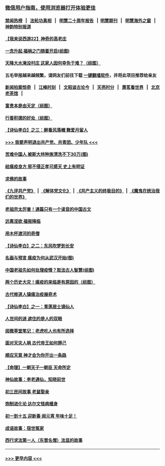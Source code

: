 ### [微信用户指南，使用浏览器打开体验更佳](https://github.com/gfw-breaker/banned-news1/blob/master/indexes/wechat-guide.md?t=0)
#### [禁闻热榜](热点新闻.md?t=0)  &nbsp;&nbsp;|&nbsp;&nbsp; [法轮功真相](https://github.com/gfw-breaker/truth/blob/master/README.md?t=0) &nbsp;&nbsp;|&nbsp;&nbsp; [明慧二十周年报告](https://github.com/gfw-breaker/mh-reports/blob/master/README.md?t=0) &nbsp;&nbsp;|&nbsp;&nbsp;[明慧期刊](https://github.com/gfw-breaker/mh-qikan) &nbsp;&nbsp;|&nbsp;&nbsp; [明慧海外之窗](https://github.com/gfw-breaker/mh-news/blob/master/README.md?t=0) &nbsp;&nbsp;|&nbsp;&nbsp; [神韵特别报道](https://github.com/gfw-breaker/mh-news/blob/master/shenyun.md?t=0)
#### [【我来说西游22】神奇的高老庄](../pages/prog647/a102769588.md?t=02051601) 
#### [一念升起 福祸之门随着开启(组图)](../pages/prog647/a102768825.md?t=02051601) 
#### [天降大水淹没村庄 这家人因何幸免于难？（组图）](../pages/prog647/a102768813.md?t=02051601) 
#### 五毛举报越来越频繁，请网友们前往下载 [一键翻墙软件](https://github.com/gfw-breaker/ssr-accounts)，并将此项目推荐给亲友
#### [新闻拍案惊奇](https://github.com/gfw-breaker/banned-news1/blob/master/pages/link4.md) &nbsp;&nbsp;|&nbsp;&nbsp; [江峰时刻](https://github.com/gfw-breaker/banned-news1/blob/master/pages/link4.md) &nbsp;&nbsp;|&nbsp;&nbsp; [文昭谈古论今](https://github.com/gfw-breaker/banned-news1/blob/master/pages/link4.md) &nbsp;&nbsp;|&nbsp;&nbsp; [天亮时分](https://github.com/gfw-breaker/banned-news1/blob/master/pages/link4.md) &nbsp;&nbsp;|&nbsp;&nbsp; [萧茗看世界](https://github.com/gfw-breaker/banned-news1/blob/master/pages/link4.md) &nbsp;&nbsp;|&nbsp;&nbsp; [北京老茶馆](https://github.com/gfw-breaker/banned-news1/blob/master/pages/link4.md) &nbsp;&nbsp;|&nbsp;&nbsp; 
#### [富贵本是由天定（组图）](../pages/prog647/a102767839.md?t=02051601) 
#### [行善积德的好处（组图）](../pages/prog647/a102767818.md?t=02051601) 
#### [【诗仙李白】之三：醉看风落帽 舞爱月留人](../pages/prog647/a102767267.md?t=02051601) 
#### [>>> 我要声明退出共产党、共青团、少年队 <<<](https://github.com/begood0513/goodnews/blob/master/quit/letter.md) 
#### [苦难中国人 被斯大林种族清洗不下30万(图)](../pages/prog647/a102767355.md?t=02051601) 
#### [祛瘟疫良方 邪不侵正孝可感天 史上有明证](../pages/prog647/a102766434.md?t=02051601) 
#### [求佛的故事](../pages/prog647/a102766422.md?t=02051601) 
#### [《九评共产党》](https://github.com/begood0513/9ping.md/blob/master/README.md) &nbsp;|&nbsp; [《解体党文化》](../../../../jtdwh.md/blob/master/README.md)  &nbsp;|&nbsp; [《共产主义的终极目的》](../../../../gczydzjmd.md/blob/master/README.md) &nbsp;|&nbsp; [《魔鬼在统治我们的世界》](../../../../mgztzwmdsj.md/blob/master/README.md) 
#### [老祖宗太厉害！通篇只有一个读音的中国古文](../pages/prog647/a102766206.md?t=02051601) 
#### [远离淫欲 福报降临](../pages/prog647/a102765378.md?t=02051601) 
#### [用木杯渡河的奇僧](../pages/prog647/a102765363.md?t=02051601) 
#### [【诗仙李白】之二：东风吹梦到长安](../pages/prog647/a102765209.md?t=02051601) 
#### [名画与预言 瘟疫为何从武汉开始(图)](../pages/prog647/a102764474.md?t=02051601) 
#### [中国老祖先如何处理疫情？取法古人智慧(组图)](../pages/prog647/a102764472.md?t=02051601) 
#### [两个历史大灾！瘟疫的来临是有原因的（组图）](../pages/prog647/a102764462.md?t=02051601) 
#### [古代修道人镇瘟治疫展奇术](../pages/prog647/a102764286.md?t=02051601) 
#### [【诗仙李白】之一：青莲居士谪仙人](../pages/prog647/a102764251.md?t=02051601) 
#### [人世间的迷 遮住的是人的双眼](../pages/prog647/a102763589.md?t=02051601) 
#### [阅微草堂笔记：老虎吃人也有所选择](../pages/prog647/a102763565.md?t=02051601) 
#### [面对天灾人祸 古代帝王如何罪己](../pages/prog647/a102762583.md?t=02051601) 
#### [顺应天意 神才会为你开出一条路](../pages/prog647/a102762633.md?t=02051601) 
#### [【命理】一朝天子一朝臣 天命所定](../pages/prog647/a102762621.md?t=02051601) 
#### [神仙故事：李老遇仙，知晓前世](../pages/prog647/a102761966.md?t=02051601) 
#### [初三民间故事 老鼠娶亲](../pages/prog647/a102761805.md?t=02051601) 
#### [炮制进化论 达尔文怪病缠身](../pages/prog647/a102761776.md?t=02051601) 
#### [初一到十五 迎新春 闹元宵 年味十足！](../pages/prog647/a102759846.md?t=02051601) 
#### [成语故事：宿世冤家](../pages/prog647/a102760020.md?t=02051601) 
#### [西行求法第一人（东晋名僧）法显的故事](../pages/prog647/a102760014.md?t=02051601) 

----
#### [ >>> 更早内容 <<< ](../indexes/prog647-earlier.md)
